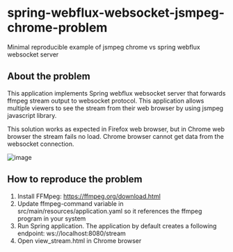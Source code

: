 # spring-webflux-websocket-jsmpeg-chrome-problem
Minimal reproducible example of jsmpeg chrome vs spring webflux websocket server  

## About the problem

This application implements Spring webflux websocket server that forwards ffmpeg stream output to websocket protocol. 
This application allows multiple viewers to see the stream from their web browser by using jsmpeg javascript library.

This solution works as expected in Firefox web browser, but in Chrome web browser the stream fails no load. Chrome browser cannot get data from the websocket connection.

![image](https://user-images.githubusercontent.com/9857685/188263000-a1ce8383-73b2-4851-bec8-3cbe76623f12.png)

## How to reproduce the problem

1. Install FFMpeg: https://ffmpeg.org/download.html
2. Update ffmpeg-command variable in src/main/resources/application.yaml so it references the ffmpeg program in your system
3. Run Spring application. The application by default creates a following endpoint: ws://localhost:8080/stream
4. Open view_stream.html in Chrome browser

